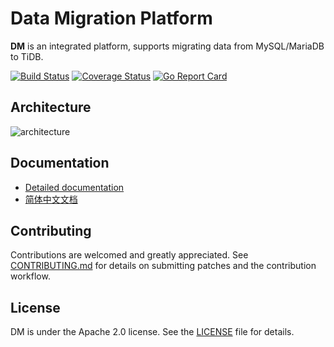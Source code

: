 # Data Migration Platform

**DM** is an integrated platform, supports migrating data from MySQL/MariaDB to TiDB.

[![Build Status](https://internal.pingcap.net/idc-jenkins/job/build_dm_master/badge/icon)](https://internal.pingcap.net/idc-jenkins/job/build_dm_master/)
[![Coverage Status](https://coveralls.io/repos/github/pingcap/dm/badge.svg)](https://coveralls.io/github/pingcap/dm)
[![Go Report Card](https://goreportcard.com/badge/github.com/pingcap/dm)](https://goreportcard.com/report/github.com/pingcap/dm)

## Architecture

![architecture](https://pingcap.com/images/docs/dm-architecture.png)

## Documentation

* [Detailed documentation](https://pingcap.com/docs/tools/data-migration-overview/)
* [简体中文文档](https://github.com/pingcap/tidb-tools/blob/docs/docs/dm/zh_CN/README.md)

## Contributing
Contributions are welcomed and greatly appreciated. See [CONTRIBUTING.md](./CONTRIBUTING.md)
for details on submitting patches and the contribution workflow.

## License
DM is under the Apache 2.0 license. See the [LICENSE](./LICENSE) file for details.

